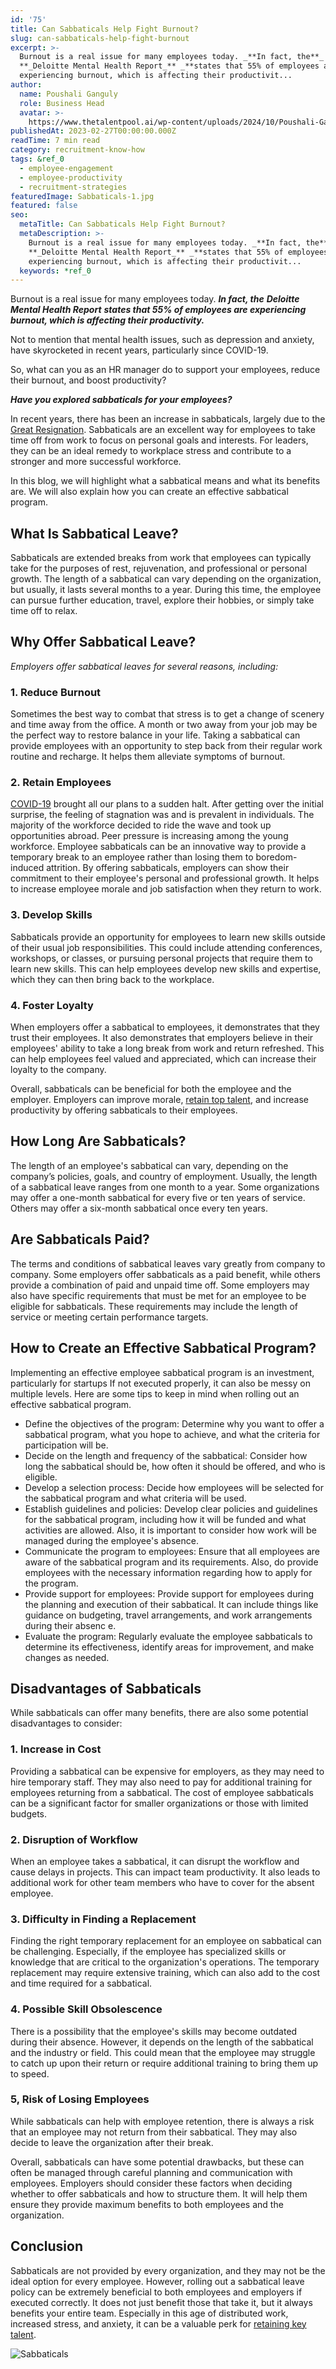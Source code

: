```yaml
---
id: '75'
title: Can Sabbaticals Help Fight Burnout?
slug: can-sabbaticals-help-fight-burnout
excerpt: >-
  Burnout is a real issue for many employees today. _**In fact, the**_
  **_Deloitte Mental Health Report_** _**states that 55% of employees are
  experiencing burnout, which is affecting their productivit...
author:
  name: Poushali Ganguly
  role: Business Head
  avatar: >-
    https://www.thetalentpool.ai/wp-content/uploads/2024/10/Poushali-Gangulyimage.webp
publishedAt: 2023-02-27T00:00:00.000Z
readTime: 7 min read
category: recruitment-know-how
tags: &ref_0
  - employee-engagement
  - employee-productivity
  - recruitment-strategies
featuredImage: Sabbaticals-1.jpg
featured: false
seo:
  metaTitle: Can Sabbaticals Help Fight Burnout?
  metaDescription: >-
    Burnout is a real issue for many employees today. _**In fact, the**_
    **_Deloitte Mental Health Report_** _**states that 55% of employees are
    experiencing burnout, which is affecting their productivit...
  keywords: *ref_0
---
```


Burnout is a real issue for many employees today. _**In fact, the**_ **_Deloitte Mental Health Report_** _**states that 55% of employees are experiencing burnout, which is affecting their productivity.**_

Not to mention that mental health issues, such as depression and anxiety, have skyrocketed in recent years, particularly since COVID-19.

<!--more-->

So, what can you as an HR manager do to support your employees, reduce their burnout, and boost productivity?

_**Have you explored sabbaticals for your employees?**_

In recent years, there has been an increase in sabbaticals, largely due to the [Great Resignation](https://www.thetalentpool.ai/blogs/retaining-talent-amid-great-resignation/). Sabbaticals are an excellent way for employees to take time off from work to focus on personal goals and interests. For leaders, they can be an ideal remedy to workplace stress and contribute to a stronger and more successful workforce.

In this blog, we will highlight what a sabbatical means and what its benefits are. We will also explain how you can create an effective sabbatical program.

## **What Is Sabbatical Leave?**

Sabbaticals are extended breaks from work that employees can typically take for the purposes of rest, rejuvenation, and professional or personal growth. The length of a sabbatical can vary depending on the organization, but usually, it lasts several months to a year. During this time, the employee can pursue further education, travel, explore their hobbies, or simply take time off to relax.

## **Why Offer Sabbatical Leave?**

_Employers offer sabbatical leaves for several reasons, including:_

### 1\. **Reduce Burnout**

Sometimes the best way to combat that stress is to get a change of scenery and time away from the office. A month or two away from your job may be the perfect way to restore balance in your life. Taking a sabbatical can provide employees with an opportunity to step back from their regular work routine and recharge. It helps them alleviate symptoms of burnout.

### 2\. **Retain Employees**

[COVID-19](https://www.thetalentpool.ai/blogs/covid-19-reset-and-revamp-the-recruitment-process/) brought all our plans to a sudden halt. After getting over the initial surprise, the feeling of stagnation was and is prevalent in individuals. The majority of the workforce decided to ride the wave and took up opportunities abroad. Peer pressure is increasing among the young workforce. Employee sabbaticals can be an innovative way to provide a temporary break to an employee rather than losing them to boredom-induced attrition. By offering sabbaticals, employers can show their commitment to their employee's personal and professional growth. It helps to increase employee morale and job satisfaction when they return to work.

### 3\. **Develop Skills**

Sabbaticals provide an opportunity for employees to learn new skills outside of their usual job responsibilities. This could include attending conferences, workshops, or classes, or pursuing personal projects that require them to learn new skills. This can help employees develop new skills and expertise, which they can then bring back to the workplace.

### 4\. **Foster Loyalty**

When employers offer a sabbatical to employees, it demonstrates that they trust their employees. It also demonstrates that employers believe in their employees' ability to take a long break from work and return refreshed. This can help employees feel valued and appreciated, which can increase their loyalty to the company.

Overall, sabbaticals can be beneficial for both the employee and the employer. Employers can improve morale, [retain top talent](https://www.thetalentpool.ai/blogs/retaining-talent-amid-great-resignation/), and increase productivity by offering sabbaticals to their employees.

## **How Long Are Sabbaticals?**

The length of an employee's sabbatical can vary, depending on the company’s policies, goals, and country of employment. Usually, the length of a sabbatical leave ranges from one month to a year. Some organizations may offer a one-month sabbatical for every five or ten years of service. Others may offer a six-month sabbatical once every ten years.

## **Are Sabbaticals Paid?**

The terms and conditions of sabbatical leaves vary greatly from company to company. Some employers offer sabbaticals as a paid benefit, while others provide a combination of paid and unpaid time off. Some employers may also have specific requirements that must be met for an employee to be eligible for sabbaticals. These requirements may include the length of service or meeting certain performance targets.

## **How to Create an Effective Sabbatical Program?**

Implementing an effective employee sabbatical program is an investment, particularly for startups If not executed properly, it can also be messy on multiple levels. Here are some tips to keep in mind when rolling out an effective sabbatical program.

- Define the objectives of the program: Determine why you want to offer a sabbatical program, what you hope to achieve, and what the criteria for participation will be.
- Decide on the length and frequency of the sabbatical: Consider how long the sabbatical should be, how often it should be offered, and who is eligible.
- Develop a selection process: Decide how employees will be selected for the sabbatical program and what criteria will be used.
- Establish guidelines and policies: Develop clear policies and guidelines for the sabbatical program, including how it will be funded and what activities are allowed. Also, it is important to consider how work will be managed during the employee's absence.
- Communicate the program to employees: Ensure that all employees are aware of the sabbatical program and its requirements. Also, do provide employees with the necessary information regarding how to apply for the program.
- Provide support for employees: Provide support for employees during the planning and execution of their sabbatical. It can include things like guidance on budgeting, travel arrangements, and work arrangements during their absenc e.
- Evaluate the program: Regularly evaluate the employee sabbaticals to determine its effectiveness, identify areas for improvement, and make changes as needed.

## **Disadvantages of Sabbaticals**

While sabbaticals can offer many benefits, there are also some potential disadvantages to consider:

### 1\. **Increase in Cost**

Providing a sabbatical can be expensive for employers, as they may need to hire temporary staff. They may also need to pay for additional training for employees returning from a sabbatical. The cost of employee sabbaticals can be a significant factor for smaller organizations or those with limited budgets.

### 2\. **Disruption of Workflow**

When an employee takes a sabbatical, it can disrupt the workflow and cause delays in projects. This can impact team productivity. It also leads to additional work for other team members who have to cover for the absent employee.

### 3\. **Difficulty in Finding a Replacement**

Finding the right temporary replacement for an employee on sabbatical can be challenging. Especially, if the employee has specialized skills or knowledge that are critical to the organization's operations. The temporary replacement may require extensive training, which can also add to the cost and time required for a sabbatical.

### 4\. **Possible Skill Obsolescence**

There is a possibility that the employee's skills may become outdated during their absence. However, it depends on the length of the sabbatical and the industry or field. This could mean that the employee may struggle to catch up upon their return or require additional training to bring them up to speed.

### 5, **Risk of Losing Employees**

While sabbaticals can help with employee retention, there is always a risk that an employee may not return from their sabbatical. They may also decide to leave the organization after their break.

Overall, sabbaticals can have some potential drawbacks, but these can often be managed through careful planning and communication with employees. Employers should consider these factors when deciding whether to offer sabbaticals and how to structure them. It will help them ensure they provide maximum benefits to both employees and the organization.

## **Conclusion**

Sabbaticals are not provided by every organization, and they may not be the ideal option for every employee. However, rolling out a sabbatical leave policy can be extremely beneficial to both employees and employers if executed correctly. It does not just benefit those that take it, but it always benefits your entire team. Especially in this age of distributed work, increased stress, and anxiety, it can be a valuable perk for [retaining key talent](https://www.thetalentpool.ai/blogs/5-tips-attract-retain-gen-z-talent/).

![Sabbaticals](images/Sabbaticals-1-1024x535.jpg)
